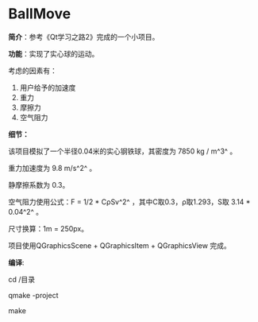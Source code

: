 # BallMove

**简介**：参考《Qt学习之路2》完成的一个小项目。

**功能**：实现了实心球的运动。

考虑的因素有：

1. 用户给予的加速度
2. 重力
3. 摩擦力
4. 空气阻力

**细节：**

该项目模拟了一个半径0.04米的实心钢铁球，其密度为 7850 kg / m^3^ 。

重力加速度为 9.8 m/s^2^ 。 

静摩擦系数为 0.3。

空气阻力使用公式：F = 1/2 * CρSv^2^ ，其中C取0.3，ρ取1.293，S取 3.14 * 0.04^2^ 。

尺寸换算：1m = 250px。



项目使用QGraphicsScene + QGraphicsItem + QGraphicsView 完成。

**编译**:

cd /目录

qmake -project

make

